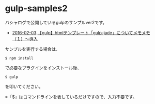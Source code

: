# gulp-samples2
バシャログで公開しているgulpのサンプルver2です。

* [2016-02-03](https://github.com/c-brains/gulp-samples2/tree/2016-02-03)
   [【gulp】htmlテンプレート「gulp-jade」についてメモメモ（１）～導入](http://bashalog.c-brains.jp/16/02/03-100000.php)

サンプルを実行する場合は、

```
$ npm install
```

で必要なプラグインをインストール後、

```
$ gulp
```

を叩いてください。

※「$」はコマンドラインを表しているだけですので、入力不要です。
